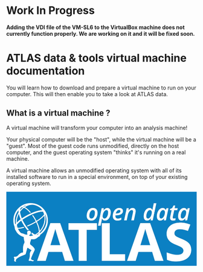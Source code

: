 

# Work In Progress
**Adding the VDI file of the VM-SL6 to the VirtualBox machine does not currently function properly.  We are working on it and it will be fixed soon.**


# ATLAS data & tools virtual machine documentation


You will learn how to download and prepare a virtual machine to run on your computer.  This will then enable you to take a look at ATLAS data.

## What is a virtual machine ?

A virtual machine will transform your computer into an analysis machine!

Your physical computer will be the "host", while the virtual machine will be a "guest". Most of the guest code runs unmodified, directly on the host computer, and the guest operating system "thinks" it's running on a real machine.

A virtual machine allows an unmodified operating system with all of its installed software to run in a special environment, on top of your existing operating system. 


![](pictures/opendataLogo.jpg)

